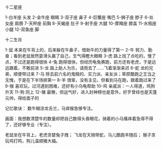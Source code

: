 十二星座

1-白羊座 头发
2-金牛座 眼睛
3-双子座 鼻子
4-巨蟹座 嘴巴
5-狮子座 脖子
6-处女座 肩膀
7-天秤座 前胸
8-天蝎座 肚子
9-射手座 大腿
10-摩羯座 膝盖
11-水瓶座 小腿
12-双鱼座 脚

十二生肖

1-鼠 本来在牛背上的，后来躲在牛鼻子，借助牛的力量得了第一
2-牛 努力、勤奋；看到老鼠居然耍滑头赢了自己，生气得瞪大眼睛
3-虎 路上找了点吃的，慢了点，不过还是跑得很快
4-兔 跑得很快，但经历龟兔赛跑，前方还有老虎，于是远远跟着，不敢前进
5-龙 路上助人为乐，请雨去了……飞着渐渐来迟
6-蛇 龙的兄弟，顺便带过来
7-马 除去前六名的鬼精的、实力派、亲友派；草原酷跑之王当之无愧，于是在下半场排第一
8-羊 很笨，没有主见，但看到马在跑，跟着跑过来了
9-猴 喜欢玩，过河遇到困难，还好有小乌龟帮助
10-鸡 亲戚派：一人得道，鸡狗升天
11-狗 同上
12-猪 最懒，但运气好，进入封神榜也是意外，好歹曾经也是天蓬元帅，得给面子的

记忆歌诀：
数牛糊涂龙舌兰，马痒猴急够专注。

画面：我想数清楚牛的数量却把自己数得头昏眼花，骑着的小马瘙痒着急得不得了，还好够专业（专注）。

老鼠坐在牛背上，老虎贪婪兔子拽；
飞龙在天捎带蛇，马儿酷跑羊随后；
猴子贪玩鸡打鸣，狗儿温顺猪大福。
